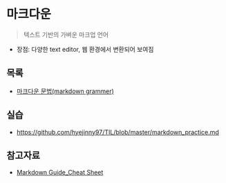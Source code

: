 # 마크다운

> 텍스트 기반의 가벼운 마크업 언어

- 장점: 다양한 text editor, 웹 환경에서 변환되어 보여짐



## 목록

- [마크다운 문법(markdown grammer)](https://github.com/hyejinny97/TIL/blob/master/Markdown/markdown_grammar.md)



## 실습
- https://github.com/hyejinny97/TIL/blob/master/markdown_practice.md



## 참고자료
- [Markdown Guide_Cheat Sheet](https://www.markdownguide.org/cheat-sheet/)
